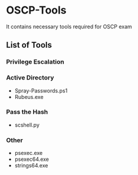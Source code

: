 # OSCP-Tools
It contains necessary tools required for OSCP exam

## List of Tools


### Privilege Escalation

### Active Directory
* Spray-Passwords.ps1
* Rubeus.exe

### Pass the Hash
* scshell.py

### Other
* psexec.exe
* psexec64.exe
* strings64.exe